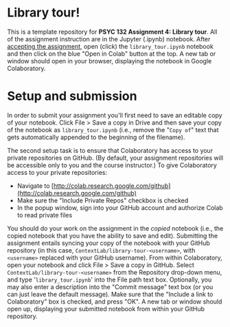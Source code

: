 # Library tour!

This is a template repository for **PSYC 132 Assignment 4: Library tour**.  All of the assignment instruction are in the Jupyter (.ipynb) notebook.  After [accepting the assignment](https://classroom.github.com/....), open (click) the `library_tour.ipynb` notebook and then click on the blue "Open in Colab" button at the top.  A new tab or window should open in your browser, displaying the notebook in Google Colaboratory.

# Setup and submission

In order to submit your assignment you'll first need to save an editable copy of your notebook.  Click File > Save a copy in Drive and then save your copy of the notebook as `library_tour.ipynb` (i.e., remove the "`Copy of`" text that gets automatically appended to the beginning of the filename).

The second setup task is to ensure that Colaboratory has access to your private repositories on GitHub.  (By default, your assignment repositories will be accessible only to you and the course instructor.) To give Colaboratory access to your private repositories:
- Navigate to [http://colab.research.google.com/github](http://colab.research.google.com/github)
- Make sure the "Include Private Repos" checkbox is checked
- In the popup window, sign into your GitHub account and authorize Colab to read private files

You should do your work on the assignment in the *copied* notebook (i.e., the copied notebook that you have the ability to save and edit).  Submitting the assignment entails syncing your copy of the notebook with your GitHub repository (in this case, `ContextLab/library-tour-<username>`, with `<username>` replaced with your GitHub username).  From within Colaboratory, open your notebook and click File > Save a copy in GitHub.  Select `ContextLab/library-tour-<username>` from the Repository drop-down menu, and type '`library_tour.ipynb`' into the File path text box.  Optionally, you may also enter a description into the "Commit message" text box (or you can just leave the default message).  Make sure that the "Include a link to Colaboratory" box is checked, and press "OK".  A new tab or window should open up, displaying your submitted notebook from within your GitHub repository.
